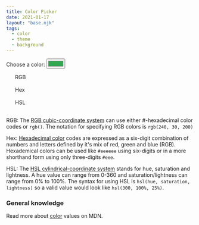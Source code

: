 ```yaml
---
title: Color Picker
date: 2021-01-17
layout: "base.njk"
tags:
  - color
  - theme
  - background
---
```


<div class="color-container">
  <div>
    <label class="color-label" for="colorPicker">Choose a color: </label>
    <input id="colorPicker" type="color" value="#32a852" name="colorPicker">
  </div>
  <div class="canvas"></div>
</div>

<ul class="colors">
  <div class="column">
    <label for="res1">RGB</label>
    <li id="res1"></li>
  </li>
  </div>
  <div class="column">
    <label for="res2">Hex</label>
    <li id="res2"></li>
  </div>
  <div class="column">
    <label for="res3">HSL</label>
    <li id="res3"></li>
  </div>
</ul>

RGB: The [RGB cubic-coordinate system](https://en.wikipedia.org/wiki/RGB_color_model#Geometric_representation) can use either #-hexadecimal color codes or `rgb()`. The notation for specifying RGB colors is `rgb(240, 30, 200)`

Hex: [Hexadecimal color](https://en.wikipedia.org/wiki/Web_colors) codes are expressed as a six-digit combination of numbers and letters defined by it's mix of red, green and blue (RGB). Hexademical colors can be used like `#eeeeee` using six-digits or in a more shorthand form using only three-digits `#eee`.

HSL: The [HSL cylindrical-coordinate system](https://en.wikipedia.org/wiki/HSL_and_HSV) stands for hue, saturation and lightness. A hue value can range from 0-360 and saturation/lightness can range from 0% to 100%. The syntax for using HSL is `hsl(hue, saturation, lightness)` so a valid value would look like `hsl(300, 100%, 25%)`.

<h3 id="general_knowledge">General knowledge</h3>

Read more about [color](https://developer.mozilla.org/en-US/docs/Web/CSS/color_value) values on MDN.